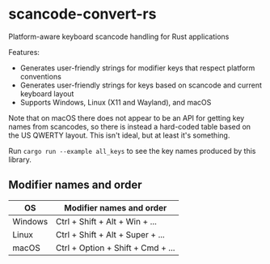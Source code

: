 # scancode-convert-rs

Platform-aware keyboard scancode handling for Rust applications

Features:

- Generates user-friendly strings for modifier keys that respect platform conventions
- Generates user-friendly strings for keys based on scancode and current keyboard layout
- Supports Windows, Linux (X11 and Wayland), and macOS

Note that on macOS there does not appear to be an API for getting key names from scancodes, so there is instead a hard-coded table based on the US QWERTY layout. This isn't ideal, but at least it's something.

Run `cargo run --example all_keys` to see the key names produced by this library.

## Modifier names and order

| OS      | Modifier names and order          |
| ------- | --------------------------------- |
| Windows | Ctrl + Shift + Alt + Win + ...    |
| Linux   | Ctrl + Shift + Alt + Super + ...  |
| macOS   | Ctrl + Option + Shift + Cmd + ... |
